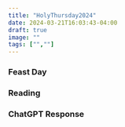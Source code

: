 ```yaml
---
title: "HolyThursday2024"
date: 2024-03-21T16:03:43-04:00
draft: true
image: ""
tags: ["",""]
---
```


### Feast Day


### Reading


### ChatGPT Response
